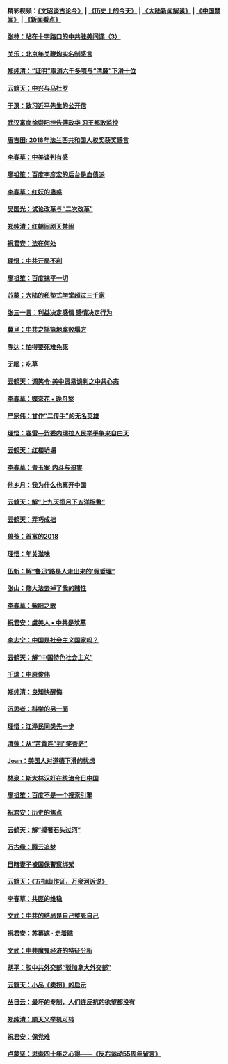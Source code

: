 #### 精彩视频：[《文昭谈古论今》](http://45.32.25.56/wenzhao) | [《历史上的今天》](http://45.32.25.56/today-in-history) | [《大陆新闻解读》](http://45.32.25.56/ntdtv-comedy) | [《中国禁闻》](http://45.32.25.56/ntdtv-news) | [《新闻看点》](http://45.32.25.56/news-insight) 

 #### [张林：站在十字路口的中共驻美间谍（3）](../pages/nsc993/n11023043.md?t=02041831) 

#### [关乐：北京年关鞭炮实名制感言](../pages/nsc993/n11022630.md?t=02041831) 

#### [郑纯清：“证明”取消六千多项与“清廉”下滑十位](../pages/nsc993/n11022638.md?t=02041831) 

#### [云鹤天：中兴与马杜罗](../pages/nsc993/n11022620.md?t=02041831) 

#### [于溟：致习近平先生的公开信](../pages/nsc993/n11022593.md?t=02041831) 

#### [武汉富商徐崇阳控告傅政华 习王都敢监控](../pages/nsc993/n11022212.md?t=02041831) 

#### [唐吉田: 2018年法兰西共和国人权奖获奖感言](../pages/nsc993/n11021537.md?t=02041831) 

#### [李春草：中美谈判有感](../pages/nsc993/n11019776.md?t=02041831) 

#### [廖祖笙：百度李彦宏的后台是血债派](../pages/nsc993/n11019767.md?t=02041831) 

#### [李春草：红妖的蛊惑](../pages/nsc993/n11017095.md?t=02041831) 

#### [吴国光：试论改革与“二次改革”](../pages/nsc993/n11017055.md?t=02041831) 

#### [郑纯清：红朝闹剧天禁闹](../pages/nsc993/n11017030.md?t=02041831) 

#### [祝君安：法在何处](../pages/nsc993/n11017021.md?t=02041831) 

#### [理悟：中共开局不利](../pages/nsc993/n11016938.md?t=02041831) 

#### [廖祖笙：百度抹平一切](../pages/nsc993/n11014925.md?t=02041831) 

#### [苏蒙：大陆的私塾式学堂超过三千家](../pages/nsc993/n11014334.md?t=02041831) 

#### [张三一言：利益决定感情 感情决定行为](../pages/nsc993/n11012463.md?t=02041831) 

#### [冀旦：中共之摇篮地腐败塌方](../pages/nsc993/n11009533.md?t=02041831) 

#### [陈达：怕得要死难免死](../pages/nsc993/n11009520.md?t=02041831) 

#### [无眠：吃草](../pages/nsc993/n11007940.md?t=02041831) 

#### [云鹤天：调笑令‧美中贸易谈判之中共心态](../pages/nsc993/n11007670.md?t=02041831) 

#### [李春草：蝶恋花  •  晚舟愁](../pages/nsc993/n11006605.md?t=02041831) 

#### [严家伟：甘作“二传手”的无名英雄](../pages/nsc993/n11005340.md?t=02041831) 

#### [理悟：春雷—贺委内瑞拉人民举手争来自由天](../pages/nsc993/n11005334.md?t=02041831) 

#### [云鹤天：红楼坍塌](../pages/nsc993/n11005318.md?t=02041831) 

#### [李春草：青玉案·内斗与迫害](../pages/nsc993/n11005306.md?t=02041831) 

#### [他乡月：我为什么也离开中国](../pages/nsc993/n11003553.md?t=02041831) 

#### [云鹤天：解“上九天揽月下五洋捉鳖”](../pages/nsc993/n11000750.md?t=02041831) 

#### [云鹤天：弄巧成拙](../pages/nsc993/n11000722.md?t=02041831) 

#### [兽爷：首富的2018](../pages/nsc993/n11000693.md?t=02041831) 

#### [理悟：年关滋味](../pages/nsc993/n10998847.md?t=02041831) 

#### [伍新：解“鲁迅‘路是人走出来的’假哲理”](../pages/nsc993/n10998777.md?t=02041831) 

#### [张山：修大法去掉了我的赌性](../pages/nsc993/n10997702.md?t=02041831) 

#### [李春草：紫阳之歌](../pages/nsc993/n10997679.md?t=02041831) 

#### [祝君安：虞美人 • 中共是坟墓](../pages/nsc993/n10996090.md?t=02041831) 

#### [李志宁：中国是社会主义国家吗？](../pages/nsc993/n10996097.md?t=02041831) 

#### [云鹤天：解“中国特色社会主义”](../pages/nsc993/n10996043.md?t=02041831) 

#### [千瑞：中原俊伟](../pages/nsc993/n10995401.md?t=02041831) 

#### [郑纯清：良知快醒悔](../pages/nsc993/n10995385.md?t=02041831) 

#### [沉思者：科学的另一面](../pages/nsc993/n10996074.md?t=02041831) 

#### [理悟：江泽民同类先一步](../pages/nsc993/n10995378.md?t=02041831) 

#### [清莲：从“苦黄连”到“笑菩萨”](../pages/nsc993/n10995466.md?t=02041831) 

#### [Joan：美国人对道德下滑的忧虑](../pages/nsc993/n10995424.md?t=02041831) 

#### [林泉：斯大林汉奸在统治今日中国](../pages/nsc993/n10995210.md?t=02041831) 

#### [廖祖笙：百度不是一个搜索引擎](../pages/nsc993/n10994961.md?t=02041831) 

#### [祝君安：历史的焦点](../pages/nsc993/n10994925.md?t=02041831) 

#### [云鹤天：解“摸著石头过河”](../pages/nsc993/n10993325.md?t=02041831) 

#### [万古缘：腾云追梦](../pages/nsc993/n10993120.md?t=02041831) 

#### [目睹妻子被国保警察绑架](../pages/nsc993/n10991525.md?t=02041831) 

#### [云鹤天：《五指山作证，万泉河诉说》](../pages/nsc993/n10991603.md?t=02041831) 

#### [李春草：共匪的维稳](../pages/nsc993/n10991348.md?t=02041831) 

#### [文武：中共的结局是自己整死自己](../pages/nsc993/n10989899.md?t=02041831) 

#### [祝君安：苏幕遮 · 走着瞧](../pages/nsc993/n10988901.md?t=02041831) 

#### [文武：中共魔鬼经济的特征分析](../pages/nsc993/n10987387.md?t=02041831) 

#### [胡平：驳中共外交部“驳加拿大外交部”](../pages/nsc993/n10987378.md?t=02041831) 

#### [云鹤天：小品《卖拐》的启示](../pages/nsc993/n10984392.md?t=02041831) 

#### [丛日云：最坏的专制，人们连反抗的欲望都没有](../pages/nsc993/n10984377.md?t=02041831) 

#### [郑纯清：顺天义举机可转](../pages/nsc993/n10984369.md?t=02041831) 

#### [祝君安：保党难](../pages/nsc993/n10984362.md?t=02041831) 

#### [卢蒙坚：思索四十年之心得——《反右运动55周年留言》](../pages/nsc993/n10984355.md?t=02041831) 


